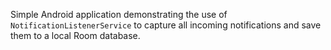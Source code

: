Simple Android application demonstrating the use of `NotificationListenerService` to capture all incoming notifications and save them to a local Room database.
